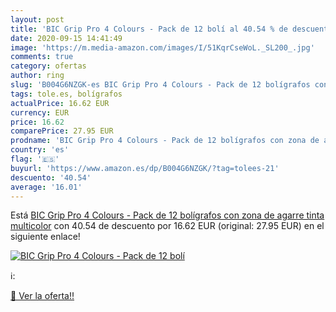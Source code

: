 ```yaml
---
layout: post
title: 'BIC Grip Pro 4 Colours - Pack de 12 bolí al 40.54 % de descuento'
date: 2020-09-15 14:41:49
image: 'https://m.media-amazon.com/images/I/51KqrCseWoL._SL200_.jpg'
comments: true
category: ofertas
author: ring
slug: 'B004G6NZGK-es BIC Grip Pro 4 Colours - Pack de 12 bolígrafos con zona de...'
tags: tole.es, bolígrafos
actualPrice: 16.62 EUR
currency: EUR
price: 16.62
comparePrice: 27.95 EUR
prodname: 'BIC Grip Pro 4 Colours - Pack de 12 bolígrafos con zona de agarre  tinta multicolor'
country: 'es'
flag: '🇪🇸'
buyurl: 'https://www.amazon.es/dp/B004G6NZGK/?tag=tolees-21'
descuento: '40.54'
average: '16.01'
---
```


Está [BIC Grip Pro 4 Colours - Pack de 12 bolígrafos con zona de agarre  tinta multicolor](https://www.amazon.es/dp/B004G6NZGK/?tag=tolees-21) con 40.54 de descuento por 16.62 EUR (original: 27.95 EUR) en el siguiente enlace!

[![BIC Grip Pro 4 Colours - Pack de 12 bolí](https://m.media-amazon.com/images/I/51KqrCseWoL._SL200_.jpg)](https://www.amazon.es/dp/B004G6NZGK/?tag=tolees-21)

ℹ️:


[🛒 Ver la oferta!!](https://www.amazon.es/dp/B004G6NZGK/?tag=tolees-21)
